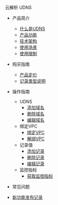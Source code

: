 <div class="sidebar_title icon__udns"> 云解析 UDNS</div>    

* 产品简介
    * [什么是UDNS](/udns/intro/whatisudns)
    * [产品功能](/udns/intro/function)
    * [技术架构](/udns/intro/architecture)
    * [使用场景](/udns/intro/apply)
    * [使用限制](/udns/intro/limit)
* 购买指南
    * [产品定价](/udns/fast/price)
    * [记录类型说明](/udns/fast/rrtype)
 * 操作指南
    * UDNS
        * [添加域名](/udns/guide/udns/createudns)
        * [删除域名](/udns/guide/udns/add)
        * [编辑域名](/udns/guide/udns/editudns)
    * 绑定VPC
        * [绑定VPC](/udns/guide/vpc/bindvpc)
        * [解绑VPC](/udns/guide/vpc/unbindvpc)
    * 记录值
        * [添加记录](/udns/guide/record/addrecord)
        * [删除记录](/udns/guide/record/deleterecord)
        * [编辑记录](/udns/guide/record/editrecord)
    * 监控指标
        * [获取监控指标](/udns/guide/monitor/getmonitoring)
* 常见问题
  
* [新功能发布记录](/udns/newfunctions)    
